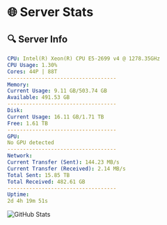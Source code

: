 # 🌐 Server Stats
## 🔍 Server Info
```yaml
CPU: Intel(R) Xeon(R) CPU E5-2699 v4 @ 1278.35GHz
CPU Usage: 1.30%
Cores: 44P | 88T
-----------------------------------
Memory:
Current Usage: 9.11 GB/503.74 GB
Available: 491.53 GB
-----------------------------------
Disk:
Current Usage: 16.11 GB/1.71 TB
Free: 1.61 TB
-----------------------------------
GPU:
No GPU detected
-----------------------------------
Network:
Current Transfer (Sent): 144.23 MB/s
Current Transfer (Received): 2.14 MB/s
Total Sent: 15.85 TB
Total Received: 482.61 GB
-----------------------------------
Uptime:
2d 4h 19m 51s
```
![GitHub Stats](https://img.shields.io/badge/Updated-2025-02-10_03:03:09-blue)